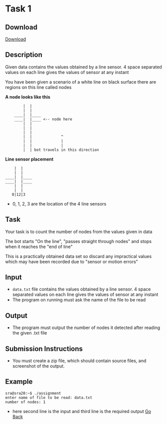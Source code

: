 # Task 1
## Download 
[Download](https://github.com/VedantParanjape/sra-eklavya-assignments/releases/download/eklavya/Assignment_1.zip)
## Description
Given data contains the values obtained by a line sensor.
4 space separated values on each line gives the values of sensor at any instant

You have been given a scenario of a white line on black surface
there are regions on this line called nodes

**A node looks like this**
```
        |  |
        |  |
    ____|  |____
    ____|  |____ <-- node here
        |  |
        |  |
        |  |
        |  |             ^
        |  |             |
        |  |             |
        |  | bot travels in this direction
```
**Line sensor placement**
```
    |  |
    |  |
____|  |____
____|  |____ 
    |  |
    |  |
   0|12|3
```
* 0, 1, 2, 3 are the location of the 4 line sensors

## Task
Your task is to count the number of nodes from the values given in data
            
The bot starts "On the line", "passes straight through nodes"
and stops when it reaches the "end of line"

This is a practically obtained data set
so discard any impractical values which may have been recorded
due to "sensor or motion errors" 

## Input
* `data.txt` file contains the values obtained by a line sensor. 4 space separated values on each line gives the values of sensor at any instant
* The program on running must ask the name of the file to be read

## Output
* The program must output the number of nodes it detected after reading the given .txt file

## Submission Instructions
* You must create a zip file, which should contain source files, and screenshot of the output.

## Example

```
sra@sra20:~$ ./assignment
enter name of file to be read: data.txt
number of nodes: 1
```

* here second line is the input and third line is the required output
[Go Back](tasks.md)
